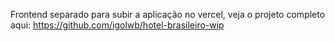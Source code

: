 Frontend separado para subir a aplicação no vercel, veja o projeto completo aqui: https://github.com/igolwb/hotel-brasileiro-wip
